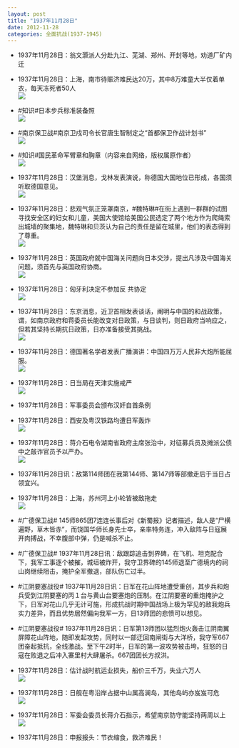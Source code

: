 ```yaml
---
layout: post
title: "1937年11月28日"
date: 2012-11-28
categories: 全面抗战(1937-1945)
---
```


<meta name="referrer" content="no-referrer" />

- 1937年11月28日：翁文灏派人分赴九江、芜湖、郑州、开封等地，劝道厂矿内迁 

- 1937年11月28日：上海，南市待赈济难民达20万，其中8万难童大半仅着单衣，每天冻死者50人 <br/><img src="https://ww3.sinaimg.cn/large/aca367d8jw1dzb4d0qfetj.jpg" />

- #知识#日本步兵标准装备照 <br/><img src="https://ww4.sinaimg.cn/large/aca367d8jw1dzb3c0sc0sj.jpg" />

- #南京保卫战#南京卫戍司令长官唐生智制定之“首都保卫作战计划书” <br/><img src="https://ww3.sinaimg.cn/large/aca367d8jw1dzb37buzj0j.jpg" />

- #知识#国民革命军臂章和胸章（内容来自网络，版权属原作者） <br/><img src="https://ww3.sinaimg.cn/large/aca367d8jw1dzb315q91rj.jpg" />

- 1937年11月28日：汉堡消息，戈林发表演说，称德国大国地位已形成，各国须听取德国意见。 <br/><img src="https://ww4.sinaimg.cn/large/aca367d8jw1dzb2mnfz4ej.jpg" />

- 1937年11月28日：悲观气氛正笼罩南京，#魏特琳#在街上遇到一群群的试图寻找安全区的妇女和儿童，美国大使馆给美国公民选定了两个地方作为爬绳索出城墙的聚集地，魏特琳和贝茨认为自己的责任是留在城里，他们的表态得到了尊重。 <br/><img src="https://ww4.sinaimg.cn/large/aca367d8jw1dzb224z17lj.jpg" />

- 1937年11月28日：英国政府就中国海关问题向日本交涉，提出凡涉及中国海关问题，须首先与英国政府协商。 <br/><img src="https://ww4.sinaimg.cn/large/aca367d8jw1dzb0w61f6dj.jpg" />

- 1937年11月28日：匈牙利决定不参加反 共协定 <br/><img src="https://ww3.sinaimg.cn/large/aca367d8jw1dzaz5n99y3j.jpg" />

- 1937年11月28日：东京消息，近卫首相发表谈话，阐明与中国的和战政策，谓，如南京政府和蒋委员长能改变对日政策，与日谈判，则日政府当响应之，但若其坚持长期抗日政策，日亦准备接受其挑战。 <br/><img src="https://ww4.sinaimg.cn/large/aca367d8jw1dzaxf8rcnqj.jpg" />

- 1937年11月28日：德国著名学者发表广播演讲：中国四万万人民非大炮所能屈服。 <br/><img src="https://ww1.sinaimg.cn/large/aca367d8jw1dzavot405mj.jpg" />

- 1937年11月28日：日当局在天津实施戒严 <br/><img src="https://ww3.sinaimg.cn/large/aca367d8jw1dzatydx47dj.jpg" />

- 1937年11月28日：军事委员会颁布汉奸自首条例 

- 1937年11月28日：西安及粤汉铁路均遭日军轰炸 <br/><img src="https://ww2.sinaimg.cn/large/aca367d8jw1dzaor59x8kj.jpg" />

- 1937年11月28日：蒋介石电令湖南省政府主席张治中，对征募兵员及摊派公债中之敲诈官员予以严办。 <br/><img src="https://ww3.sinaimg.cn/large/aca367d8jw1dzan0yhldbj.jpg" />

- 1937年11月28日讯：敌第114师团在我第144师、第147师等部撤走后于当日占领宜兴。 

- 1937年11月28日：上海，苏州河上小轮皆被敌拖走 <br/><img src="https://ww4.sinaimg.cn/large/aca367d8jw1dzala9mbl6j.jpg" />

- #广德保卫战# 145师865团7连连长事后对《新蜀报》记者描述，敌人是“尸横遍野，草木皆赤”，而饶国华师长身先士卒，亲率特务连，冲入敌阵与日寇展开肉搏战，不幸腹部中弹，仍是喊杀不止。 

- #广德保卫战# 1937年11月28日讯：敌跟踪追击到界碑，在飞机、坦克配合下，我军工事逐个被摧，城垣被炸开，我守卫界碑的145师退至广德境内的祠山岗继续阻击，掩护全军撤退，部队伤亡过半。 

- #江阴要塞战役# 1937年11月28日讯：日军在花山阵地遭受重创，其步兵和炮兵受到江阴要塞的丙１台与黄山台要塞炮的压制。在江阴要塞的重炮掩护之下，日军对花山几乎无计可施，形成抗战时期中国战场上极为罕见的敌我炮兵实力差异，而且优势居然偏向我军一方，日13师团的悲愤可以想见。 

- #江阴要塞战役# 1937年11月28日讯：日军第13师团以猛烈炮火轰击江阴南翼屏障花山阵地，随即发起攻势，同时以一部迂回南闸街与大洋桥，我守军667团奋起抵抗，全线激战。至下午2时半，日军的第一波攻势被击垮。狂怒的日寇在败退之后冲入寨里村大肆屠杀。667团团长方叔洪。 

- 1937年11月28日：估计战时航运业损失，船价三千万，失业六万人 <br/><img src="https://ww2.sinaimg.cn/large/aca367d8jw1dzag346u8bj.jpg" />

- 1937年11月28日：日舰在粤沿岸占据中山属高澜岛，其他岛屿亦岌岌可危 <br/><img src="https://ww1.sinaimg.cn/large/aca367d8jw1dzaecgheg4j.jpg" />

- 1937年11月28日：军委会委员长蒋介石指示，希望南京防守能坚持两周以上 <br/><img src="https://ww2.sinaimg.cn/large/aca367d8jw1dzadrmxq0dj.jpg" />

- 1937年11月28日：申报报头：节衣缩食，救济难民！ 

